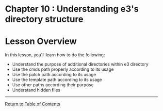# Chapter 10 : Understanding e3's directory structure

# Lesson Overview

In this lesson, you'll learn how to do the following:

* Understand the purpose of additional directories within e3 directory
* Use the cmds path properly according to its usage
* Use the patch path according to its usage
* Use the template path according to its usage
* Use other paths according their purpose
* Understand hidden files

---

[Return to Table of Contents](README.md)
